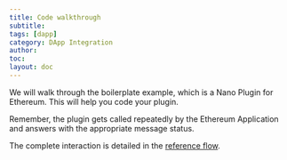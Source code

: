 ```yaml
---
title: Code walkthrough
subtitle:
tags: [dapp]
category: DApp Integration
author:
toc:
layout: doc
---
```


We will walk through the boilerplate example, which is a Nano Plugin for Ethereum. This will help you code your plugin.

Remember, the plugin gets called repeatedly by the Ethereum Application and answers with the appropriate message status. 

The complete interaction is detailed in the [reference flow](../flow).
